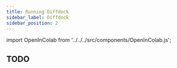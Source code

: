 ```yaml
---
title: Running Diffdock
sidebar_label: Diffdock
sidebar_position: 2
---
```


import OpenInColab from '../../../src/components/OpenInColab.js';

<OpenInColab link="https://colab.research.google.com/drive/1FYrze0XG4OrLWVs_amh0ZLnzKlmqOEMR?usp=sharing"></OpenInColab>


## TODO
